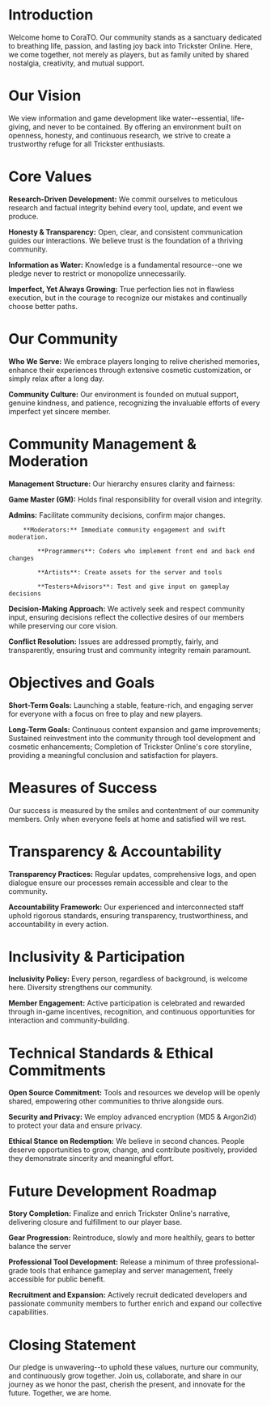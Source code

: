 # Introduction

Welcome home to CoraTO. Our community stands as a sanctuary dedicated to breathing life, passion, and lasting joy back into Trickster Online. Here, we come together, not merely as players, but as family united by shared nostalgia, creativity, and mutual support.

# Our Vision

We view information and game development like water--essential, life-giving, and never to be contained. By offering an environment built on openness, honesty, and continuous research, we strive to create a trustworthy refuge for all Trickster enthusiasts.

# Core Values

**Research-Driven Development:** We commit ourselves to meticulous research and factual integrity behind every tool, update, and event we produce.

**Honesty & Transparency:** Open, clear, and consistent communication guides our interactions. We believe trust is the foundation of a thriving community.

**Information as Water:** Knowledge is a fundamental resource--one we pledge never to restrict or monopolize unnecessarily.

**Imperfect, Yet Always Growing:** True perfection lies not in flawless execution, but in the courage to recognize our mistakes and continually choose better paths.

# Our Community

**Who We Serve:** We embrace players longing to relive cherished memories, enhance their experiences through extensive cosmetic customization, or simply relax after a long day.

**Community Culture:** Our environment is founded on mutual support, genuine kindness, and patience, recognizing the invaluable efforts of every imperfect yet sincere member.

# Community Management & Moderation

**Management Structure:** Our hierarchy ensures clarity and fairness:

**Game Master (GM):** Holds final responsibility for overall vision and integrity.

   **Admins:** Facilitate community decisions, confirm major changes.

        **Moderators:** Immediate community engagement and swift moderation.

            **Programmers**: Coders who implement front end and back end changes

            **Artists**: Create assets for the server and tools 

            **Testers+Advisors**: Test and give input on gameplay decisions


**Decision-Making Approach:** We actively seek and respect community input, ensuring decisions reflect the collective desires of our members while preserving our core vision.

**Conflict Resolution:** Issues are addressed promptly, fairly, and transparently, ensuring trust and community integrity remain paramount.

# Objectives and Goals

**Short-Term Goals:** Launching a stable, feature-rich, and engaging server for everyone with a focus on free to play and new players.

**Long-Term Goals:** Continuous content expansion and game improvements; Sustained reinvestment into the community through tool development and cosmetic enhancements; Completion of Trickster Online's core storyline, providing a meaningful conclusion and satisfaction for players.

# Measures of Success

Our success is measured by the smiles and contentment of our community members. Only when everyone feels at home and satisfied will we rest.

# Transparency & Accountability

**Transparency Practices:** Regular updates, comprehensive logs, and open dialogue ensure our processes remain accessible and clear to the community.

**Accountability Framework:** Our experienced and interconnected staff uphold rigorous standards, ensuring transparency, trustworthiness, and accountability in every action.

# Inclusivity & Participation

**Inclusivity Policy:** Every person, regardless of background, is welcome here. Diversity strengthens our community.

**Member Engagement:** Active participation is celebrated and rewarded through in-game incentives, recognition, and continuous opportunities for interaction and community-building.

# Technical Standards & Ethical Commitments

**Open Source Commitment:** Tools and resources we develop will be openly shared, empowering other communities to thrive alongside ours.

**Security and Privacy:** We employ advanced encryption (MD5 & Argon2id) to protect your data and ensure privacy.

**Ethical Stance on Redemption:** We believe in second chances. People deserve opportunities to grow, change, and contribute positively, provided they demonstrate sincerity and meaningful effort.

# Future Development Roadmap

**Story Completion:**
Finalize and enrich Trickster Online's narrative, delivering closure and fulfillment to our player base.

**Gear Progression:**
Reintroduce, slowly and more healthily, gears to better balance the server

**Professional Tool Development:** Release a minimum of three professional-grade tools that enhance gameplay and server management, freely accessible for public benefit.

**Recruitment and Expansion:** Actively recruit dedicated developers and passionate community members to further enrich and expand our collective capabilities.


# Closing Statement

Our pledge is unwavering--to uphold these values, nurture our community, and continuously grow together. Join us, collaborate, and share in our journey as we honor the past, cherish the present, and innovate for the future. Together, we are home.
